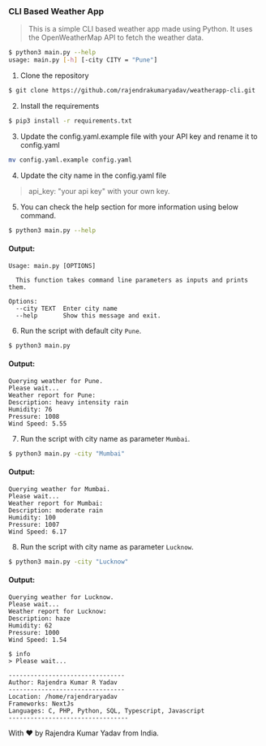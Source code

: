 ### CLI Based Weather App

> This is a simple CLI based weather app made using Python. It uses the OpenWeatherMap API to fetch the weather data.

```bash
$ python3 main.py --help
usage: main.py [-h] [-city CITY = "Pune"] 
```

1. Clone the repository

```bash
$ git clone https://github.com/rajendrakumaryadav/weatherapp-cli.git
```

2. Install the requirements

```bash
$ pip3 install -r requirements.txt
```

3. Update the config.yaml.example file with your API key and rename it to config.yaml

```bash
mv config.yaml.example config.yaml
```

4. Update the city name in the config.yaml file

> api_key: "your api key" with your own key.

5. You can check the help section for more information using below command.

```bash
$ python3 main.py --help
```

#### Output:

```text
Usage: main.py [OPTIONS]

  This function takes command line parameters as inputs and prints them.

Options:
  --city TEXT  Enter city name
  --help       Show this message and exit.
```

6. Run the script with default city `Pune`.

```bash
$ python3 main.py 
```

#### Output:

```text
Querying weather for Pune.
Please wait...
Weather report for Pune:
Description: heavy intensity rain
Humidity: 76
Pressure: 1008
Wind Speed: 5.55
```

7. Run the script with city name as parameter `Mumbai`.

```bash
$ python3 main.py -city "Mumbai"
```

#### Output:

```text
Querying weather for Mumbai.
Please wait...
Weather report for Mumbai:
Description: moderate rain
Humidity: 100
Pressure: 1007
Wind Speed: 6.17
```

8. Run the script with city name as parameter `Lucknow`.

```bash
$ python3 main.py -city "Lucknow"
```

#### Output:

```text
Querying weather for Lucknow.
Please wait...
Weather report for Lucknow:
Description: haze
Humidity: 62
Pressure: 1000
Wind Speed: 1.54
```

```console
$ info
> Please wait...

--------------------------------
Author: Rajendra Kumar R Yadav
--------------------------------
Location: /home/rajendraryadav
Frameworks: NextJs
Languages: C, PHP, Python, SQL, Typescript, Javascript
---------------------------------
```
With :heart: by Rajendra Kumar Yadav from India.